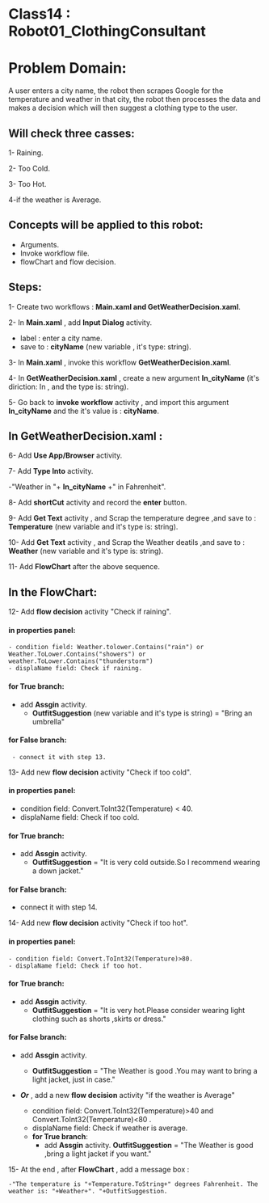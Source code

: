 # Class14 : Robot01_ClothingConsultant

# Problem Domain:
A user enters a city name, the robot then scrapes Google for the temperature and weather in that city, the robot then processes the data and makes a decision which will then suggest a clothing type to the user.


## Will check three casses:

1- Raining. 

2- Too Cold.

3- Too Hot.

4-if the weather is Average.

## Concepts will be applied to this robot:

- Arguments.
- Invoke workflow file.
- flowChart and flow decision.


## Steps:

1- Create two workflows : **Main.xaml and GetWeatherDecision.xaml**.

2- In **Main.xaml** , add **Input Dialog** activity.

   - label : enter a city name.
   - save to : **cityName** (new variable , it's type: string).

3- In **Main.xaml** , invoke this workflow **GetWeatherDecision.xaml**.

4- In **GetWeatherDecision.xaml** , create a new argument **In_cityName** (it's diriction: In , and the type is: string).

5- Go back to **invoke workflow** activity , and import this argument **In_cityName** and the it's value is : **cityName**.

##  In **GetWeatherDecision.xaml** :

6- Add **Use App/Browser** activity.

7- Add **Type Into** activity.

   -"Weather in "+ **In_cityName** +" in Fahrenheit".

8- Add **shortCut** activity and record the **enter** button. 

9- Add **Get Text** activity , and Scrap the temperature degree ,and save to : **Temperature** (new variable and it's type is: string).

10- Add **Get Text** activity , and Scrap the Weather deatils ,and save to : **Weather** (new variable and it's type is: string).

11- Add **FlowChart** after the above sequence.

## In the FlowChart:

12- Add **flow decision** activity "Check if raining".

  #### in properties panel:
  
    - condition field: Weather.tolower.Contains("rain") or Weather.ToLower.Contains("showers") or weather.ToLower.Contains("thunderstorm")
    - displaName field: Check if raining.

  
   #### for True branch:

  - add **Assgin** activity.
     - **OutfitSuggestion** (new variable and it's type is string) = "Bring an umbrella"
     


   #### for False branch:

     - connect it with step 13.

13- Add new **flow decision** activity "Check if too cold".

   #### in properties panel:
   
   - condition field: Convert.ToInt32(Temperature) < 40.
   - displaName field: Check if too cold.

   #### for True branch:

   - add **Assgin** activity.
        - **OutfitSuggestion** = "It is very cold outside.So I recommend wearing a down jacket."


   #### for False branch:

  - connect it with step 14.

14- Add new **flow decision** activity "Check if too hot".

   #### in properties panel:
  
    - condition field: Convert.ToInt32(Temperature)>80.
    - displaName field: Check if too hot.

   #### for True branch:

   - add **Assgin** activity.
        - **OutfitSuggestion** = "It is very hot.Please consider wearing light clothing such as shorts ,skirts or dress."

   #### for False branch:

   - add **Assgin** activity.
        - **OutfitSuggestion** = "The Weather is good .You may want to bring a light jacket, just in case." 
          
   - ***Or*** , add a new **flow decision** activity "if the weather is Average"
     - condition field: Convert.ToInt32(Temperature)>40 and Convert.ToInt32(Temperature)<80 .
     - displaName field: Check if weather is average.
     -  **for True branch**:
          - add **Assgin** activity.
             **OutfitSuggestion** = "The Weather is good ,bring a light jacket if you want." 

15- At the end , after **FlowChart** , add a message box :

    -"The temperature is "+Temperature.ToString+" degrees Fahrenheit. The weather is: "+Weather+". "+OutfitSuggestion.
